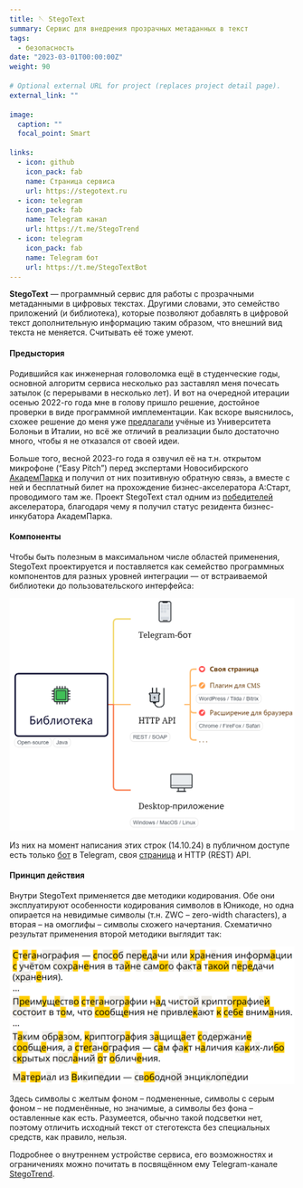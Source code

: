 ```yaml
---
title: 🪡 StegoText
summary: Сервис для внедрения прозрачных метаданных в текст
tags:
  - безопасность
date: "2023-03-01T00:00:00Z"
weight: 90

# Optional external URL for project (replaces project detail page).
external_link: ""

image:
  caption: ""
  focal_point: Smart

links:
  - icon: github
    icon_pack: fab
    name: Страница сервиса
    url: https://stegotext.ru
  - icon: telegram
    icon_pack: fab
    name: Telegram канал
    url: https://t.me/StegoTrend
  - icon: telegram
    icon_pack: fab
    name: Telegram бот
    url: https://t.me/StegoTextBot
---
```


**StegoText** &mdash; программный сервис для работы с прозрачными метаданными в цифровых текстах. Другими словами, это семейство приложений (и библиотека), которые позволяют добавлять в цифровой текст дополнительную информацию таким образом, что внешний вид текста не меняется. Считывать её тоже умеют.

#### Предыстория

Родившийся как инженерная головоломка ещё в студенческие годы, основной алгоритм сервиса несколько раз заставлял меня почесать затылок (с перерывами в несколько лет). И вот на очередной итерации осенью 2022-го года мне в голову пришло решение, достойное проверки в виде программной имплементации. Как вскоре выяснилось, схожее решение до меня уже [предлагали](https://www.researchgate.net/publication/308044170_Content-preserving_Text_Watermarking_through_Unicode_Homoglyph_Substitution) учёные из Университета Болоньи в Италии, но всё же отличий в реализации было достаточно много, чтобы я не отказался от своей идеи.

Больше того, весной 2023-го года я озвучил её на т.н. открытом микрофоне (“Easy Pitch”) перед экспертами Новосибирского [АкадемПарка](https://academpark.com) и получил от них позитивную обратную связь, а вместе с ней и бесплатный билет на прохождение бизнес-акселератора А:Старт, проводимого там же. Проект StegoText стал одним из [победителей](https://academpark.com/media/news/26442/) акселератора, благодаря чему я получил статус резидента бизнес-инкубатора АкадемПарка.

#### Компоненты

Чтобы быть полезным в максимальном числе областей применения, StegoText проектируется и поставляется как семейство программных компонентов для разных уровней интеграции — от встраиваемой библиотеки до пользовательского интерфейса:

![Компоненты StegoText](components.png)

Из них на момент написания этих строк (14.10.24) в публичном доступе есть только [бот](https://t.me/StegoTextBot) в Telegram, своя [страница](https://stegotext.ru) и HTTP (REST) API.

#### Принцип действия

Внутри StegoText применяется две методики кодирования. Обе они эксплуатируют особенности кодирования символов в Юникоде, но одна опирается на невидимые символы (т.н. ZWC – zero-width characters), а вторая – на омоглифы – символы схожего начертания. Схематично результат применения второй методики выглядит так:

![](stegotext.png)

Здесь символы с желтым фоном – подмененные, символы с серым фоном – не подменённые, но значимые, а символы без фона – оставленные как есть. Разумеется, обычно такой подсветки нет, поэтому отличить исходный текст от стеготекста без специальных средств, как правило, нельзя.

Подробнее о внутреннем устройстве сервиса, его возможностях и ограничениях можно почитать в посвящённом ему Telegram-канале [StegoTrend](https://t.me/StegoTrend).
